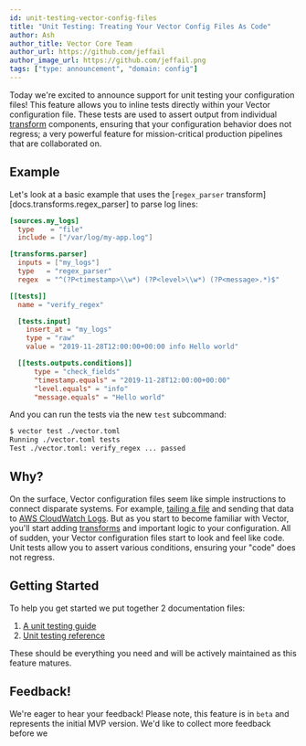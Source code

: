 ```yaml
---
id: unit-testing-vector-config-files
title: "Unit Testing: Treating Your Vector Config Files As Code"
author: Ash
author_title: Vector Core Team
author_url: https://github.com/jeffail
author_image_url: https://github.com/jeffail.png
tags: ["type: announcement", "domain: config"]
---
```


Today we're excited to announce support for unit testing your configuration
files! This feature allows you to inline tests directly within your Vector
configuration file. These tests are used to assert output from individual
[transform][docs.transforms] components, ensuring that your configuration
behavior does not regress; a very powerful feature for mission-critical
production pipelines that are collaborated on.

## Example

Let's look at a basic example that uses the [`regex_parser` 
transform][docs.transforms.regex_parser] to parse log lines:

<CodeHeader fileName="vector.toml" />

```toml
[sources.my_logs]
  type    = "file"
  include = ["/var/log/my-app.log"]

[transforms.parser]
  inputs = ["my_logs"]
  type   = "regex_parser"
  regex  = "^(?P<timestamp>\\w*) (?P<level>\\w*) (?P<message>.*)$"

[[tests]]
  name = "verify_regex"

  [tests.input]
    insert_at = "my_logs"
    type = "raw"
    value = "2019-11-28T12:00:00+00:00 info Hello world"

  [[tests.outputs.conditions]]
      type = "check_fields"
      "timestamp.equals" = "2019-11-28T12:00:00+00:00"
      "level.equals" = "info"
      "message.equals" = "Hello world"
```

And you can run the tests via the new `test` subcommand:

```sh
$ vector test ./vector.toml 
Running ./vector.toml tests
Test ./vector.toml: verify_regex ... passed
```

## Why?

On the surface, Vector configuration files seem like simple instructions to
connect disparate systems. For example, [tailing a file][docs.sources.file] and
sending that data to [AWS CloudWatch Logs][docs.sinks.aws_cloudwatch_logs]. But
as you start to become familiar with Vector, you'll start adding
[transforms][docs.transforms] and important logic to your configuration. All of
sudden, your Vector configuration files start to look and feel like code. Unit
tests allow you to assert various conditions, ensuring your "code" does not
regress.

## Getting Started

To help you get started we put together 2 documentation files:

1. [A unit testing guide][docs.guides.unit_testing]
2. [Unit testing reference][docs.reference.tests]

These should be everything you need and will be actively maintained as this
feature matures.

## Feedback!

We're eager to hear your feedback! Please note, this feature is in `beta` and
represents the initial MVP version. We'd like to collect more feedback before
we


[docs.guides.unit_testing]: /docs/setup/guides/unit-testing
[docs.reference.tests]: /docs/reference/tests
[docs.sinks.aws_cloudwatch_logs]: /docs/reference/sinks/aws_cloudwatch_logs
[docs.sources.file]: /docs/reference/sources/file
[docs.transforms]: /docs/reference/transforms

